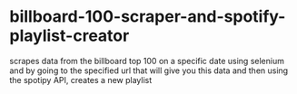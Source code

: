 # billboard-100-scraper-and-spotify-playlist-creator
scrapes data from the billboard top 100 on a specific date using selenium and by going to the specified url that will give you this data and then using the spotipy API, creates a new playlist
